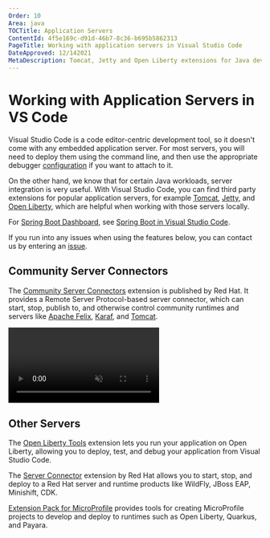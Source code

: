 ```yaml
---
Order: 10
Area: java
TOCTitle: Application Servers
ContentId: 4f5e169c-d91d-46b7-8c36-b695b5862313
PageTitle: Working with application servers in Visual Studio Code
DateApproved: 12/142021
MetaDescription: Tomcat, Jetty and Open Liberty extensions for Java developer using Visual Studio Code.
---
```


# Working with Application Servers in VS Code

Visual Studio Code is a code editor-centric development tool, so it doesn't come with any embedded application server. For most servers, you will need to deploy them using the command line, and then use the appropriate debugger [configuration](/docs/java/java-debugging.md#configure) if you want to attach to it.

On the other hand, we know that for certain Java workloads, server integration is very useful. With Visual Studio Code, you can find third party extensions for popular application servers, for example [Tomcat](https://tomcat.apache.org/), [Jetty](https://www.eclipse.org/jetty/), and [Open Liberty](https://openliberty.io/), which are helpful when working with those servers locally.

For [Spring Boot Dashboard](https://marketplace.visualstudio.com/items?itemName=vscjava.vscode-spring-boot-dashboard), see [Spring Boot in Visual Studio Code](/docs/java/java-spring-boot.md).

If you run into any issues when using the features below, you can contact us by entering an [issue](https://github.com/microsoft/vscode-java-pack/issues).

## Community Server Connectors

The [Community Server Connectors](https://marketplace.visualstudio.com/items?itemName=redhat.vscode-community-server-connector) extension is published by Red Hat. It provides a Remote Server Protocol-based server connector, which can start, stop, publish to, and otherwise control community runtimes and servers like [Apache Felix](https://felix.apache.org/documentation/index.html), [Karaf](https://karaf.apache.org/), and [Tomcat](https://tomcat.apache.org/).

<video src="images/java-tomcat-jetty/server-connector.mp4" autoplay loop muted playsinline controls title="Community server connectors">
</video>

## Other Servers

The [Open Liberty Tools](https://marketplace.visualstudio.com/items?itemName=Open-Liberty.liberty-dev-vscode-ext) extension lets you run your application on Open Liberty, allowing you to deploy, test, and debug your application from Visual Studio Code.

The [Server Connector](https://marketplace.visualstudio.com/items?itemName=redhat.vscode-server-connector) extension by Red Hat allows you to start, stop, and deploy to a Red Hat server and runtime products like WildFly, JBoss EAP, Minishift, CDK.

[Extension Pack for MicroProfile](https://marketplace.visualstudio.com/items?itemName=MicroProfile-Community.vscode-microprofile-pack) provides tools for creating MicroProfile projects to develop and deploy to runtimes such as Open Liberty, Quarkus, and Payara.
